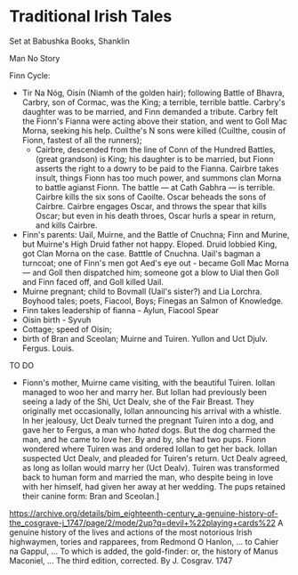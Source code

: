 # Traditional Irish Tales

Set at Babushka Books, Shanklin

Man No Story

Finn Cycle:

- Tir Na Nóg, Oisín (Niamh of the golden hair); following Battle of Bhavra, Carbry, son of Cormac, was the King; a terrible, terrible battle. Carbry's daughter was to be married, and Finn demanded a tribute. Carbry felt the Fionn's Fianna were acting above their station, and went to Goll Mac Morna, seeking his help. Cuilthe's N sons were killed (Cuilthe, cousin of Fionn, fastest of all the runners);
  - Cairbre, descended from the line of Conn of the Hundred Battles,  (great grandson) is King; his daughter is to be married, but Fionn asserts the right to a dowry to be paid to the Fianna. Cairbre takes insult, things Fionn has too much power, and summons clan Morna to battle agianst Fionn. The battle — at Cath Gabhra — is terrible. Cairbre kills the six sons of Caoilte. Oscar beheads the sons of Cairbre. Cairbre engages Oscar, and throws the spear that kills Oscar; but even in his death throes, Oscar hurls a spear in return, and kills Cairbre.
- Finn's parents: Uail, Muirne, and the Battle of Cnuchna; Finn and Murine, but Muirne's High Druid father not happy. Eloped. Druid lobbied King, got Clan Morna on the case. Batttle of Cnuchna. Uail's bagman a turncoat; one of Finn's men got Aed's eye out - became Goll Mac Morna — and Goll then dispatched him; someone got a blow to Uial then Goll and Finn faced off, and Goll killed Uail.
- Muirne pregnant; child to Bovmall (Uail's sister?) and Lia Lorchra. Boyhood tales; poets, Fiacool, Boys; Finegas an Salmon of Knowledge.
- Finn takes leadership of fianna - Aylun, Fiacool Spear
- Oisin birth - Syvuh
- Cottage; speed of Oisin;
- birth of Bran and Sceolan; Muirne and Tuiren. Yullon and Uct Djulv. Fergus. Louis.

TO DO

  - Fionn's mother, Muirne came visiting, with the beautiful Tuiren. Iollan managed to woo her and marry her. But Iollan had previously been seeing a lady of the Shi, Uct Dealv, she of the Fair Breast. They originally met occasionally, Iollan announcing his arrival with a whistle. In her jealousy, Uct Dealv turned the pregnant Tuiren into a dog, and gave her to Fergus, a man who *hated* dogs. But the dog charmed the man, and he came to love her. By and by, she had two pups. Fionn wondered where Tuiren was and ordered Iollan to get her back. Iollan suspected Uct Dealv, and pleaded for Tuiren's return. Uct Dealv agreed, as long as Iollan would marry her (Uct Dealv). Tuiren was transformed back to human form and married the man, who despite being in love with her himself, had given her away at her wedding. The pups retained their canine form: Bran and Sceolan.]


https://archive.org/details/bim_eighteenth-century_a-genuine-history-of-the_cosgrave-j_1747/page/2/mode/2up?q=devil+%22playing+cards%22
A genuine history of the lives and actions of the most notorious Irish highwaymen, tories and rapparees, from Redmond O Hanlon, ... to Cahier na Gappul, ... To which is added, the gold-finder: or, the history of Manus Maconiel, ... The third edition, corrected. By J. Cosgrav.  1747
